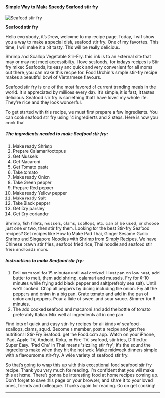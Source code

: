             

#### Simple Way to Make Speedy Seafood stir fry

![Seafood stir fry](https://img-global.cpcdn.com/recipes/ef9dacdee206e148/751x532cq70/seafood-stir-fry-recipe-main-photo.jpg)

**Seafood stir fry**

Hello everybody, it’s Drew, welcome to my recipe page. Today, I will show you a way to make a special dish, seafood stir fry. One of my favorites. This time, I will make it a bit tasty. This will be really delicious.

Shrimp and Scallop Vegetable Stir-Fry. this link is to an external site that may or may not meet accessibility. I love seafoods, for todays recipes is Stir fry mixed Seafoods, its easy and quick and very convenient for all moms out there, you can make this recipe for. Food Urchin's simple stir-fry recipe makes a beautiful bowl of Vietnamese flavours.

Seafood stir fry is one of the most favored of current trending meals in the world. It is appreciated by millions every day. It’s simple, it is fast, it tastes delicious. Seafood stir fry is something that I have loved my whole life. They’re nice and they look wonderful.

To get started with this recipe, we must first prepare a few ingredients. You can cook seafood stir fry using 14 ingredients and 2 steps. Here is how you cook that.

##### The ingredients needed to make Seafood stir fry:

1.  Make ready Shrimp
2.  Prepare Calamari/octopus
3.  Get Mussels
4.  Get Macaroni
5.  Get Tomato paste
6.  Take tomato
7.  Make ready Onion
8.  Take Green pepper
9.  Prepare Red pepper
10.  Make ready Yellow pepper
11.  Make ready Salt
12.  Take Black pepper
13.  Get Dry parsley
14.  Get Dry coriander

Shrimp, fish fillets, mussels, clams, scallops, etc. can all be used, or choose just one or two, then stir fry them. Looking for the best Stir-fry Seafood recipes? Get recipes like How to Make Pad Thai, Ginger Sesame Garlic Shrimp and Singapore Noodles with Shrimp from Simply Recipes. We have Chinese prawn stir fries, seafood fried rice, Thai noodle and seafood stir fries and loads more.

##### Instructions to make Seafood stir fry:

1.  Boil macaroni for 15 minutes until wel cooked. Heat pan on low heat, add butter to melt, them add shrimp, calamari and mussels. Fry for 6-10 minutes while frying add black pepper and salt(prefebly sea salt). Until we'll cooked. Chop all peppers by dicing including the onion. Fry all the peppers and onion in a big pan. Grate tomato and add in the pan of onion and peppers. Pour a little of sweet and sour sauce. Simmer for 5 minutes.
2.  The add cooked seafood and macaroni and add the bottle of tomato preferably Italian. Mix well all ingredients all in one pan

Find lots of quick and easy stir-fry recipes for all kinds of seafood - scallops, clams, squid. Become a member, post a recipe and get free nutritional Stir-Fry Seafood. get the Food.com app. Watch on your iPhone, iPad, Apple TV, Android, Roku, or Fire TV. seafood, stir fries, Difficulty: Super Easy. 'Pad Cha' in Thai means 'sizzling stir fry'; it's the sound the ingredients make when they hit the hot wok. Make midweek dinners simple with a flavoursome stir-fry. A wide variety of seafood stir fry.

So that’s going to wrap this up with this exceptional food seafood stir fry recipe. Thank you very much for reading. I’m confident that you will make this at home. There’s gonna be interesting food at home recipes coming up. Don’t forget to save this page on your browser, and share it to your loved ones, friends and colleague. Thanks again for reading. Go on get cooking!

* * *